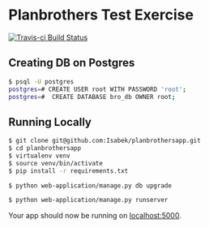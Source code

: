# Planbrothers Test Exercise

[![Travis-ci Build Status](https://travis-ci.org/Isabek/planbrothersapp.svg?branch=master)](https://travis-ci.org/Isabek/planbrothersapp)

## Creating DB on Postgres

```sh
$ psql -U postgres
postgres=# CREATE USER root WITH PASSWORD 'root';
postgres=#  CREATE DATABASE bro_db OWNER root;
```

## Running Locally

```sh
$ git clone git@github.com:Isabek/planbrothersapp.git
$ cd planbrothersapp
$ virtualenv venv
$ source venv/bin/activate
$ pip install -r requirements.txt

$ python web-application/manage.py db upgrade

$ python web-application/manage.py runserver
```

Your app should now be running on [localhost:5000](http://localhost:5000/).
